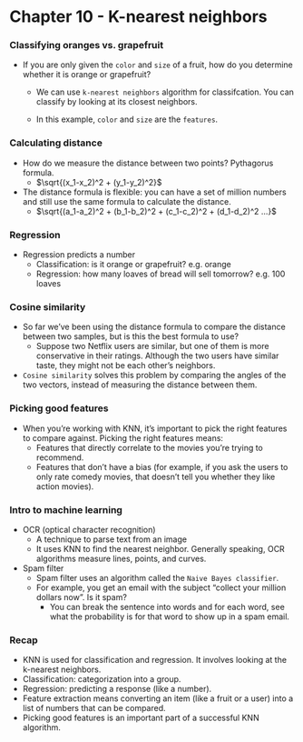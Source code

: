 # Chapter 10 - K-nearest neighbors


### Classifying oranges vs. grapefruit

- If you are only given the `color` and `size` of a fruit, how do you determine whether it is orange or grapefruit?
    - We can use `k-nearest neighbors` algorithm for classifcation. You can classify by looking at its closest neighbors.
        
        
    - In this example, `color` and `size` are the `features`.

### Calculating distance

- How do we measure the distance between two points? Pythagorus formula.
    - $\sqrt{(x_1-x_2)^2 + (y_1-y_2)^2}$
- The distance formula is flexible: you can have a set of million numbers and still use the same formula to calculate the distance.
    - $\sqrt{(a_1-a_2)^2 + (b_1-b_2)^2 + (c_1-c_2)^2 + (d_1-d_2)^2 ...}$

### Regression

- Regression predicts a number
    - Classification: is it orange or grapefruit? e.g. orange
    - Regression: how many loaves of bread will sell tomorrow? e.g. 100 loaves

### Cosine similarity

- So far we’ve been using the distance formula to compare the distance between two samples, but is this the best formula to use?
    - Suppose two Netflix users are similar, but one of them is more conservative in their ratings. Although the two users have similar taste, they might not be each other’s neighbors.
- `Cosine similarity` solves this problem by comparing the angles of the two vectors, instead of measuring the distance between them.

### Picking good features

- When you’re working with KNN, it’s important to pick the right features to compare against. Picking the right features means:
    - Features that directly correlate to the movies you’re trying to recommend.
    - Features that don’t have a bias (for example, if you ask the users to only rate comedy movies, that doesn’t tell you whether they like action movies).

### Intro to machine learning

- OCR (optical character recognition)
    - A technique to parse text from an image
    - It uses KNN to find the nearest neighbor. Generally speaking, OCR algorithms measure lines, points, and curves.
- Spam filter
    - Spam filter uses an algorithm called the `Naive Bayes classifier`.
    - For example, you get an email with the subject “collect your million dollars now”. Is it spam?
        - You can break the sentence into words and for each word, see what the probability is for that word to show up in a spam email.
        

### Recap

- KNN is used for classification and regression. It involves looking at the k-nearest neighbors.
- Classification: categorization into a group.
- Regression: predicting a response (like a number).
- Feature extraction means converting an item (like a fruit or a user) into a list of numbers that can be compared.
- Picking good features is an important part of a successful KNN algorithm.